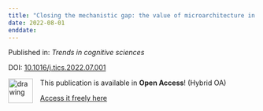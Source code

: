 ```yaml
---
title: "Closing the mechanistic gap: the value of microarchitecture in understanding cognitive networks."
date: 2022-08-01
enddate:
---
```


Published in: *Trends in cognitive sciences*

DOI: [10.1016/j.tics.2022.07.001](https://doi.org/10.1016/j.tics.2022.07.001)

<img src="https://upload.wikimedia.org/wikipedia/commons/thumb/7/77/Open_Access_logo_PLoS_transparent.svg/800px-Open_Access_logo_PLoS_transparent.svg.png" alt="drawing" width="50" align="left"/> &nbsp;&nbsp;&nbsp;This publication is available in **Open Access**! (Hybrid OA)

&nbsp;&nbsp;&nbsp;<a href="http://www.cell.com/article/S1364661322001589/pdf">Access it freely here</a>

